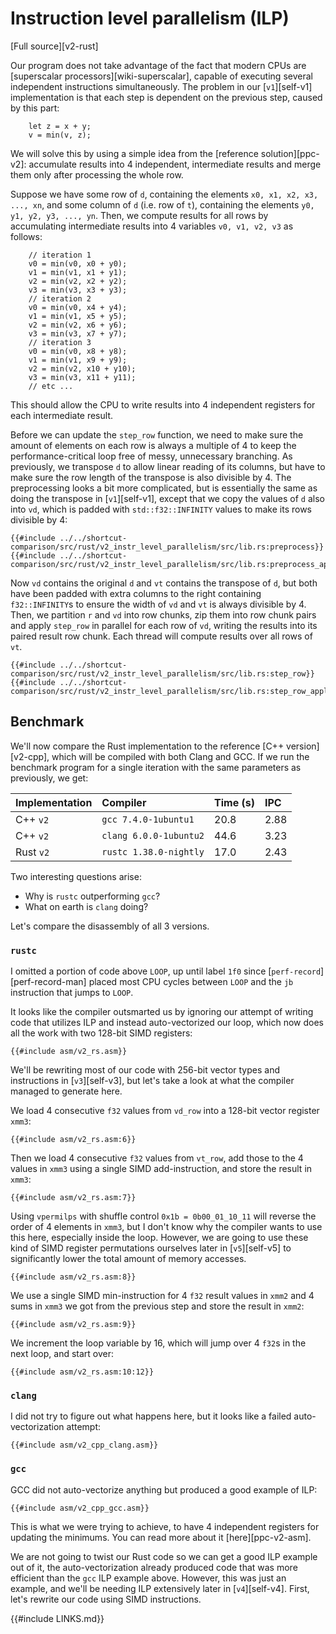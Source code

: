 # Instruction level parallelism (ILP)
[Full source][v2-rust]

Our program does not take advantage of the fact that modern CPUs are [superscalar processors][wiki-superscalar], capable of executing several independent instructions simultaneously.
The problem in our [`v1`][self-v1] implementation is that each step is dependent on the previous step, caused by this part:
```rust,no_run,noplaypen
    let z = x + y;
    v = min(v, z);
```
We will solve this by using a simple idea from the [reference solution][ppc-v2]: accumulate results into 4 independent, intermediate results and merge them only after processing the whole row.

Suppose we have some row of `d`, containing the elements `x0, x1, x2, x3, ..., xn`, and some column of `d` (i.e. row of `t`), containing the elements `y0, y1, y2, y3, ..., yn`.
Then, we compute results for all rows by accumulating intermediate results into 4 variables `v0, v1, v2, v3` as follows:
```rust,no_run,noplaypen
    // iteration 1
    v0 = min(v0, x0 + y0);
    v1 = min(v1, x1 + y1);
    v2 = min(v2, x2 + y2);
    v3 = min(v3, x3 + y3);
    // iteration 2
    v0 = min(v0, x4 + y4);
    v1 = min(v1, x5 + y5);
    v2 = min(v2, x6 + y6);
    v3 = min(v3, x7 + y7);
    // iteration 3
    v0 = min(v0, x8 + y8);
    v1 = min(v1, x9 + y9);
    v2 = min(v2, x10 + y10);
    v3 = min(v3, x11 + y11);
    // etc ...
```

This should allow the CPU to write results into 4 independent registers for each intermediate result.

Before we can update the `step_row` function, we need to make sure the amount of elements on each row is always a multiple of 4 to keep the performance-critical loop free of messy, unnecessary branching.
As previously, we transpose `d` to allow linear reading of its columns, but have to make sure the row length of the transpose is also divisible by 4.
The preprocessing looks a bit more complicated, but is essentially the same as doing the transpose in [`v1`][self-v1], except that we copy the values of `d` also into `vd`, which is padded with `std::f32::INFINITY` values to make its rows divisible by 4:
```rust,no_run,noplaypen
{{#include ../../shortcut-comparison/src/rust/v2_instr_level_parallelism/src/lib.rs:preprocess}}
{{#include ../../shortcut-comparison/src/rust/v2_instr_level_parallelism/src/lib.rs:preprocess_apply}}
```

Now `vd` contains the original `d` and `vt` contains the transpose of `d`, but both have been padded with extra columns to the right containing `f32::INFINITY`s to ensure the width of `vd` and `vt` is always divisible by 4.
Then, we partition `r` and `vd` into row chunks, zip them into row chunk pairs and apply `step_row` in parallel for each row of `vd`, writing the results into its paired result row chunk.
Each thread will compute results over all rows of `vt`.
```rust,no_run,noplaypen
{{#include ../../shortcut-comparison/src/rust/v2_instr_level_parallelism/src/lib.rs:step_row}}
{{#include ../../shortcut-comparison/src/rust/v2_instr_level_parallelism/src/lib.rs:step_row_apply}}
```

## Benchmark

We'll now compare the Rust implementation to the reference [C++ version][v2-cpp], which will be compiled with both Clang and GCC.
If we run the benchmark program for a single iteration with the same parameters as previously, we get:

Implementation | Compiler | Time (s) | IPC
:------|:---------|:---------|:---------------
C++ `v2` | `gcc 7.4.0-1ubuntu1` | 20.8 | 2.88
C++ `v2` | `clang 6.0.0-1ubuntu2` | 44.6 | 3.23
Rust `v2` | `rustc 1.38.0-nightly` | 17.0 | 2.43

Two interesting questions arise:
* Why is `rustc` outperforming `gcc`?
* What on earth is `clang` doing?

Let's compare the disassembly of all 3 versions.

### `rustc`

I omitted a portion of code above `LOOP`, up until label `1f0` since [`perf-record`][perf-record-man] placed most CPU cycles between `LOOP` and the `jb` instruction that jumps to `LOOP`.

It looks like the compiler outsmarted us by ignoring our attempt of writing code that utilizes ILP and instead auto-vectorized our loop, which now does all the work with two 128-bit SIMD registers:
```x86asm
{{#include asm/v2_rs.asm}}
```
We'll be rewriting most of our code with 256-bit vector types and instructions in [`v3`][self-v3], but let's take a look at what the compiler managed to generate here.

We load 4 consecutive `f32` values from `vd_row` into a 128-bit vector register `xmm3`:
```x86asm
{{#include asm/v2_rs.asm:6}}
```
Then we load 4 consecutive `f32` values from `vt_row`, add those to the 4 values in `xmm3` using a single SIMD add-instruction, and store the result in `xmm3`:
```x86asm
{{#include asm/v2_rs.asm:7}}
```
Using `vpermilps` with shuffle control `0x1b = 0b00_01_10_11` will reverse the order of 4 elements in `xmm3`, but I don't know why the compiler wants to use this here, especially inside the loop.
However, we are going to use these kind of SIMD register permutations ourselves later in [`v5`][self-v5] to significantly lower the total amount of memory accesses.
```x86asm
{{#include asm/v2_rs.asm:8}}
```
We use a single SIMD min-instruction for 4 `f32` result values in `xmm2` and 4 sums in `xmm3` we got from the previous step and store the result in `xmm2`:
```x86asm
{{#include asm/v2_rs.asm:9}}
```
We increment the loop variable by 16, which will jump over 4 `f32`s in the next loop, and start over:
```x86asm
{{#include asm/v2_rs.asm:10:12}}
```

### `clang`
I did not try to figure out what happens here, but it looks like a failed auto-vectorization attempt:
```x86asm
{{#include asm/v2_cpp_clang.asm}}
```
### `gcc`
GCC did not auto-vectorize anything but produced a good example of ILP:
```x86asm
{{#include asm/v2_cpp_gcc.asm}}
```
This is what we were trying to achieve, to have 4 independent registers for updating the minimums.
You can read more about it [here][ppc-v2-asm].

We are not going to twist our Rust code so we can get a good ILP example out of it, the auto-vectorization already produced code that was more efficient than the `gcc` ILP example above.
However, this was just an example, and we'll be needing ILP extensively later in [`v4`][self-v4].
First, let's rewrite our code using SIMD instructions.

{{#include LINKS.md}}
